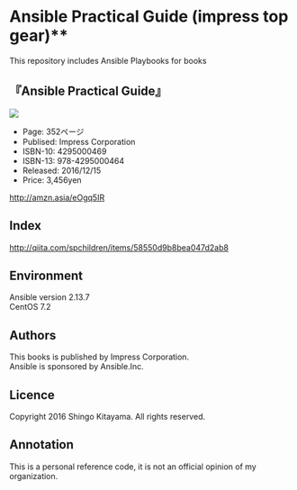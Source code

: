
# Ansible Practical Guide (impress top gear)**  
This repository includes Ansible Playbooks for books

## 『Ansible Practical Guide』
<img src="https://images-fe.ssl-images-amazon.com/images/I/51dOKNW8VoL._SX260_.jpg">

- Page: 352ページ  
- Publised: Impress Corporation  
- ISBN-10: 4295000469  
- ISBN-13: 978-4295000464  
- Released: 2016/12/15  
- Price: 3,456yen  

http://amzn.asia/eOgq5IR

## Index
http://qiita.com/spchildren/items/58550d9b8bea047d2ab8

## Environment
Ansible version 2.13.7  
CentOS 7.2  

## Authors
This books is published by Impress Corporation.  
Ansible is sponsored by Ansible.Inc.  

## Licence
Copyright 2016 Shingo Kitayama. All rights reserved.

## Annotation
This is a personal reference code, it is not an official opinion of my organization.